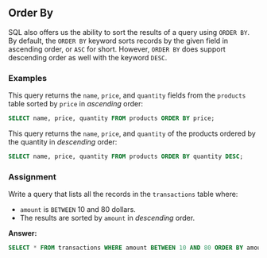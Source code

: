 ## Order By

SQL also offers us the ability to sort the results of a query using `ORDER BY`.
By default, the `ORDER BY` keyword sorts records by the given field in ascending
order, or `ASC` for short. However, `ORDER BY` does support descending order as
well with the keyword `DESC`.

### Examples

This query returns the `name`, `price`, and `quantity` fields from the `products` table sorted by `price` in <em>ascending</em> order:

```sql
SELECT name, price, quantity FROM products ORDER BY price;
```

This query returns the `name`, `price`, and `quantity` of the products ordered
by the quantity in <em>descending</em> order:

```sql
SELECT name, price, quantity FROM products ORDER BY quantity DESC;
```

### Assignment

Write a query that lists all the records in the `transactions` table where:

- `amount` is `BETWEEN` 10 and 80 dollars.
- The results are sorted by `amount` in <em>descending</em> order.

**Answer:**

```sql
SELECT * FROM transactions WHERE amount BETWEEN 10 AND 80 ORDER BY amount DESC;
```
